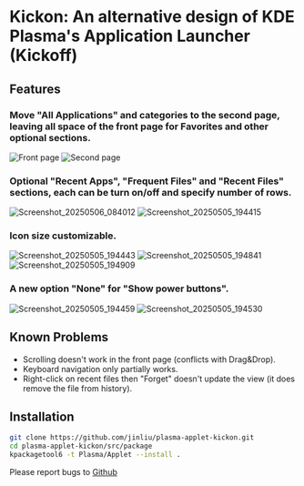 # Kickon: An alternative design of KDE Plasma's Application Launcher (Kickoff)

## Features

### Move "All Applications" and categories to the second page, leaving all space of the front page for Favorites and other optional sections.
![Front page](https://github.com/user-attachments/assets/3174850f-b372-4801-90e7-533d7faca841)
![Second page](https://github.com/user-attachments/assets/b82340b5-6994-4e35-9d68-2e306e794e77)

### Optional "Recent Apps", "Frequent Files" and "Recent Files" sections, each can be turn on/off and specify number of rows.
![Screenshot_20250506_084012](https://github.com/user-attachments/assets/cec93eb5-c785-4ec1-a8f4-444aae0caa58)
![Screenshot_20250505_194415](https://github.com/user-attachments/assets/ed89039f-7947-48cb-9529-b3dfb12c8acf)

### Icon size customizable.
![Screenshot_20250505_194443](https://github.com/user-attachments/assets/136ecf58-3e79-496d-80c8-eda63f0117d0)
![Screenshot_20250505_194841](https://github.com/user-attachments/assets/a50071d4-9a04-4801-b11c-b8c8e2bd7648)
![Screenshot_20250505_194909](https://github.com/user-attachments/assets/104a7124-5636-4328-a188-d4eb019eb740)

### A new option "None" for "Show power buttons".
![Screenshot_20250505_194459](https://github.com/user-attachments/assets/15ca7fec-ef19-4a18-962a-7d7be47d27f4)
![Screenshot_20250505_194530](https://github.com/user-attachments/assets/3e1f7848-027f-4b18-a94e-1385b3ed193e)

## Known Problems

* Scrolling doesn't work in the front page (conflicts with Drag&Drop).
* Keyboard navigation only partially works.
* Right-click on recent files then "Forget" doesn't update the view (it does remove the file from history).

## Installation

```bash
git clone https://github.com/jinliu/plasma-applet-kickon.git
cd plasma-applet-kickon/src/package
kpackagetool6 -t Plasma/Applet --install .
```

Please report bugs to [Github](https://github.com/jinliu/plasma-applet-kickon/issues)
